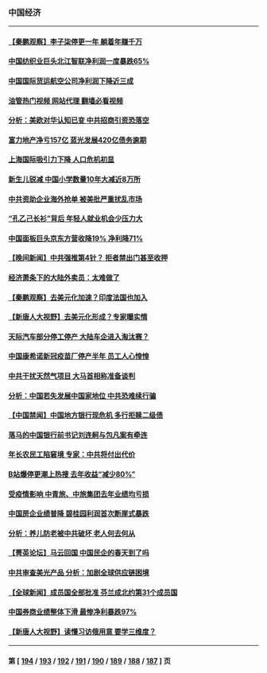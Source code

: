 ### 中国经济
---
#### [【秦鹏观察】李子柒停更一年 躺着年赚千万](../../pages/ncid283/n13965961.md?04061645) 
#### [中国纺织业巨头北江智联净利润一度暴跌65%](../../pages/ncid283/n13966018.md?04061645) 
#### [中国国际货运航空公司净利润下降近三成](../../pages/ncid283/n13965996.md?04061645) 
#### [油管热门视频 网站代理 翻墙必看视频](http://138.2.39.72:81/youtube.html?epic-marker?04061645)
#### [分析：美欧对华认知已变 中共招商引资恐落空](../../pages/ncid283/n13965949.md?04061645) 
#### [富力地产净亏157亿 蓝光发展420亿债务逾期](../../pages/ncid283/n13965958.md?04061645) 
#### [上海国际吸引力下降 人口危机初显](../../pages/ncid283/n13965912.md?04061645) 
#### [新生儿锐减 中国小学数量10年大减近8万所](../../pages/ncid283/n13965673.md?04061645) 
#### [中共资助企业海外抢单 被美批严重扰乱市场](../../pages/ncid283/n13965668.md?04061645) 
#### [“孔乙己长衫”背后 年轻人就业机会少压力大](../../pages/ncid283/n13964575.md?04061645) 
#### [中国面板巨头京东方营收降19% 净利降71%](../../pages/ncid283/n13965307.md?04061645) 
#### [【晚间新闻】中共强推第4针？ 拒者禁出门甚至收押](../../pages/ncid283/n13964912.md?04061645) 
#### [经济萧条下的大陆外卖员：太难做了](../../pages/ncid283/n13964551.md?04061645) 
#### [【秦鹏观察】去美元化加速？印度法国也加入](../../pages/ncid283/n13964723.md?04061645) 
#### [【新唐人大视野】去美元化形成？专家曝实情](../../pages/ncid283/n13964577.md?04061645) 
#### [天际汽车部分停工停产 大陆车企进入淘汰赛？](../../pages/ncid283/n13964579.md?04061645) 
#### [中国康希诺新冠疫苗厂停产半年 员工人心惶惶](../../pages/ncid283/n13964540.md?04061645) 
#### [中共干扰天然气项目 大马首相称准备谈判](../../pages/ncid283/n13964492.md?04061645) 
#### [分析：中国若失发展中国家地位 中共恐难续行骗](../../pages/ncid283/n13963258.md?04061645) 
#### [【中国禁闻】中国地方银行现危机 多行拒赎二级债](../../pages/ncid283/n13964333.md?04061645) 
#### [落马的中国银行前书记刘连舸与包凡案有牵连](../../pages/ncid283/n13964342.md?04061645) 
#### [年长农民工陷窘境 专家：中共将付出代价](../../pages/ncid283/n13964000.md?04061645) 
#### [B站爆停更潮上热搜 去年收益“减少80%”](../../pages/ncid283/n13963757.md?04061645) 
#### [受疫情影响 中青旅、中旅集团去年业绩均亏损](../../pages/ncid283/n13963436.md?04061645) 
#### [中国房企业绩普降 碧桂园利润首次断崖式暴跌](../../pages/ncid283/n13963401.md?04061645) 
#### [分析：养儿防老被中共破坏 老人何去何从](../../pages/ncid283/n13962933.md?04061645) 
#### [【菁英论坛】马云回国 中国民企的春天到了吗](../../pages/ncid283/n13963374.md?04061645) 
#### [中共审查美光产品 分析：加剧全球供应链困境](../../pages/ncid283/n13963146.md?04061645) 
#### [【全球新闻】成员国全部批准 芬兰成北约第31个成员国](../../pages/ncid283/n13963059.md?04061645) 
#### [中国券商业绩整体下滑 最惨净利暴跌97%](../../pages/ncid283/n13962821.md?04061645) 
#### [【新唐人大视野】读懂习访俄用意 要学三维度？](../../pages/ncid283/n13962789.md?04061645) 

---
#### 第 [ [194](./194.md?04061645) / [193](./193.md?04061645) / [192](./192.md?04061645) / [191](./191.md?04061645) / [190](./190.md?04061645) / [189](./189.md?04061645) / [188](./188.md?04061645) / [187](./187.md?04061645) ] 页
